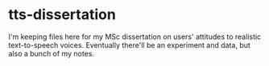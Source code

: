 # tts-dissertation

I'm keeping files here for my MSc dissertation on users' attitudes to realistic text-to-speech voices. 
Eventually there'll be an experiment and data, but also a bunch of my notes.
